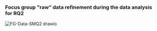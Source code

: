 ### Focus group "raw" data refinement during the data analysis for RQ2
![FG-Data-SMQ2 drawio](https://user-images.githubusercontent.com/18057711/151675609-00fbda60-b64a-41f1-aee6-afdb7a09c6c8.png)


